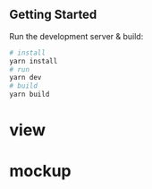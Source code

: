 ## Getting Started

Run the development server & build:

```bash
# install
yarn install
# run
yarn dev
# build
yarn build
```

# view

# mockup
